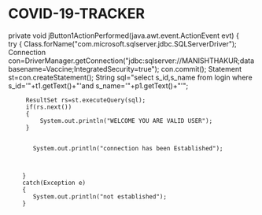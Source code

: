 # COVID-19-TRACKER

  private void jButton1ActionPerformed(java.awt.event.ActionEvent evt) {                                         
 try
        {
          Class.forName("com.microsoft.sqlserver.jdbc.SQLServerDriver");
         Connection con=DriverManager.getConnection("jdbc:sqlserver://MANISHTHAKUR;databasename=Vaccine;IntegratedSecurity=true");
         con.commit();
         Statement st=con.createStatement();
         String sql="select s_id,s_name from login where s_id='"+t1.getText()+"'and s_name='"+p1.getText()+"'";
         
         ResultSet rs=st.executeQuery(sql);
         if(rs.next())
         {
             System.out.println("WELCOME YOU ARE VALID USER");
         }

            
           System.out.println("connection has been Established");
           
            
            
        }
        catch(Exception e)
        {
           System.out.println("not established");
        }
